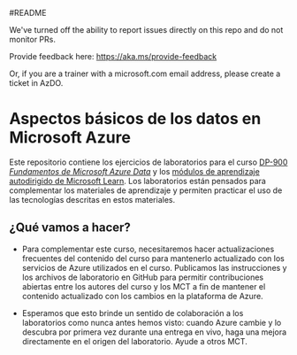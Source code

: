 #README

We've turned off the ability to report issues directly on this repo and do not monitor PRs.

Provide feedback here: https://aka.ms/provide-feedback

Or, if you are a trainer with a microsoft.com email address, please create a ticket in AzDO.

# Aspectos básicos de los datos en Microsoft Azure

Este repositorio contiene los ejercicios de laboratorios para el curso [DP-900  *Fundamentos de Microsoft Azure Data*](https://docs.microsoft.com/en-us/learn/certifications/courses/dp-900t00) y los [módulos de aprendizaje autodirigido de Microsoft Learn](https://docs.microsoft.com/en-us/users/23110622/collections/0kjyh8rn5gdrjj/). Los laboratorios están pensados para complementar los materiales de aprendizaje y permiten practicar el uso de las tecnologías descritas en estos materiales. 

## ¿Qué vamos a hacer?

- Para complementar este curso, necesitaremos hacer actualizaciones frecuentes del contenido del curso para mantenerlo actualizado con los servicios de Azure utilizados en el curso.  Publicamos las instrucciones y los archivos de laboratorio en GitHub para permitir contribuciones abiertas entre los autores del curso y los MCT a fin de mantener el contenido actualizado con los cambios en la plataforma de Azure.

- Esperamos que esto brinde un sentido de colaboración a los laboratorios como nunca antes hemos visto: cuando Azure cambie y lo descubra por primera vez durante una entrega en vivo, haga una mejora directamente en el origen del laboratorio.  Ayude a otros MCT.

